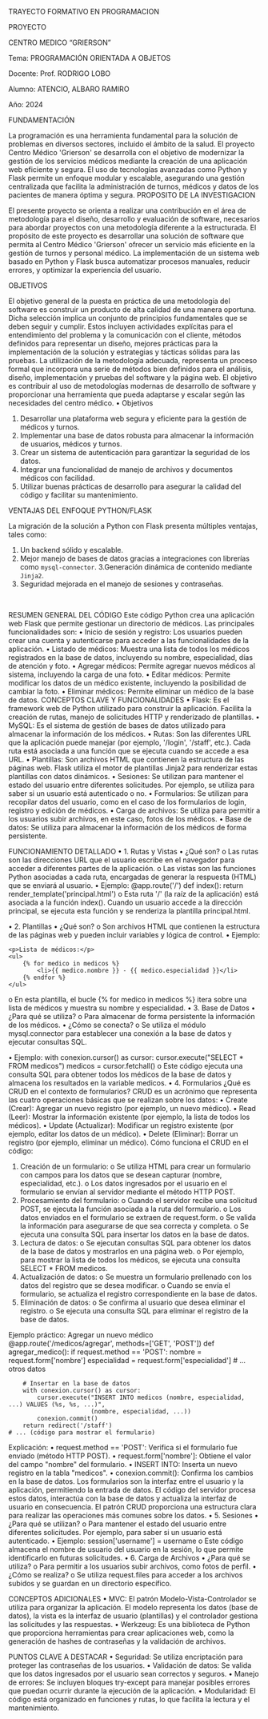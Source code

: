 TRAYECTO FORMATIVO EN PROGRAMACION



PROYECTO

CENTRO MEDICO “GRIERSON” 


Tema: PROGRAMACIÓN ORIENTADA A OBJETOS

Docente:  Prof. RODRIGO LOBO

Alumno: ATENCIO, ALBARO RAMIRO

Año: 2024

FUNDAMENTACIÓN


La programación es una herramienta fundamental para la solución de problemas en diversos sectores, incluido el ámbito de la salud. El proyecto Centro Médico 'Grierson' se desarrolla con el objetivo de modernizar la gestión de los servicios médicos mediante la creación de una aplicación web eficiente y segura.
 El uso de tecnologías avanzadas como Python y Flask permite un enfoque modular y escalable, asegurando una gestión centralizada que facilita la administración de turnos, médicos y datos de los pacientes de manera óptima y segura.
PROPOSITO DE LA INVESTIGACION

El presente proyecto se orienta a realizar una contribución en el área de metodología para el diseño, desarrollo y evaluación de software, necesarios para abordar proyectos con una metodología diferente a la estructurada.
El propósito de este proyecto es desarrollar una solución de software que permita al Centro Médico 'Grierson' ofrecer un servicio más eficiente en la gestión de turnos y personal médico. 
La implementación de un sistema web basado en Python y Flask busca automatizar procesos manuales, reducir errores, y optimizar la experiencia del usuario.




OBJETIVOS


El objetivo general de la puesta en práctica de una metodología del software es construir un producto de alta calidad de una manera oportuna. Dicha selección implica un conjunto de principios fundamentales que se deben seguir y cumplir. Estos incluyen actividades explícitas para el entendimiento del problema y la comunicación con el cliente, métodos definidos para representar un diseño, mejores prácticas para la implementación de la solución y estrategias y tácticas sólidas para las pruebas. La utilización de la metodología adecuada, representa un proceso formal que incorpora una serie de métodos bien definidos para el análisis, diseño, implementación y pruebas del software y la página web. El objetivo es contribuir al uso de metodologías modernas de desarrollo de software y proporcionar una herramienta que pueda adaptarse y escalar según las necesidades del centro médico.
•	Objetivos
1.	Desarrollar una plataforma web segura y eficiente para la gestión de médicos y turnos.
2.	Implementar una base de datos robusta para almacenar la información de usuarios, médicos y turnos.
3.	Crear un sistema de autenticación para garantizar la seguridad de los datos.
4.	Integrar una funcionalidad de manejo de archivos y documentos médicos con facilidad.
5.	Utilizar buenas prácticas de desarrollo para asegurar la calidad del código y facilitar su mantenimiento.


VENTAJAS DEL ENFOQUE PYTHON/FLASK

La migración de la solución a Python con Flask presenta múltiples ventajas, tales como:
1. Un backend sólido y escalable.
2. Mejor manejo de bases de datos gracias a integraciones con librerías como `mysql-connector`.
3.Generación dinámica de contenido mediante `Jinja2`.
4. Seguridad mejorada en el manejo de sesiones y contraseñas.


 

RESUMEN GENERAL DEL CÓDIGO
Este código Python crea una aplicación web Flask que permite gestionar un directorio de médicos. Las principales funcionalidades son:
•	Inicio de sesión y registro: Los usuarios pueden crear una cuenta y autenticarse para acceder a las funcionalidades de la aplicación.
•	Listado de médicos: Muestra una lista de todos los médicos registrados en la base de datos, incluyendo su nombre, especialidad, días de atención y foto.
•	Agregar médicos: Permite agregar nuevos médicos al sistema, incluyendo la carga de una foto.
•	Editar médicos: Permite modificar los datos de un médico existente, incluyendo la posibilidad de cambiar la foto.
•	Eliminar médicos: Permite eliminar un médico de la base de datos.
CONCEPTOS CLAVE Y FUNCIONALIDADES
•	Flask: Es el framework web de Python utilizado para construir la aplicación. Facilita la creación de rutas, manejo de solicitudes HTTP y renderizado de plantillas.
•	MySQL: Es el sistema de gestión de bases de datos utilizado para almacenar la información de los médicos.
•	Rutas: Son las diferentes URL que la aplicación puede manejar (por ejemplo, '/login', '/staff', etc.). Cada ruta está asociada a una función que se ejecuta cuando se accede a esa URL.
•	Plantillas: Son archivos HTML que contienen la estructura de las páginas web. Flask utiliza el motor de plantillas Jinja2 para renderizar estas plantillas con datos dinámicos.
•	Sesiones: Se utilizan para mantener el estado del usuario entre diferentes solicitudes. Por ejemplo, se utiliza para saber si un usuario está autenticado o no.
•	Formularios: Se utilizan para recopilar datos del usuario, como en el caso de los formularios de login, registro y edición de médicos.
•	Carga de archivos: Se utiliza para permitir a los usuarios subir archivos, en este caso, fotos de los médicos.
•	Base de datos: Se utiliza para almacenar la información de los médicos de forma persistente.



FUNCIONAMIENTO DETALLADO
•	1. Rutas y Vistas
•	¿Qué son? 
o	Las rutas son las direcciones URL que el usuario escribe en el navegador para acceder a diferentes partes de la aplicación.
o	Las vistas son las funciones Python asociadas a cada ruta, encargadas de generar la respuesta (HTML) que se enviará al usuario.
•	Ejemplo: 
@app.route('/')
def index():
    return render_template('principal.html')
o	Esta ruta '/' (la raíz de la aplicación) está asociada a la función index(). Cuando un usuario accede a la dirección principal, se ejecuta esta función y se renderiza la plantilla principal.html.

•	2. Plantillas
•	¿Qué son? 
o	Son archivos HTML que contienen la estructura de las páginas web y pueden incluir variables y lógica de control.
•	Ejemplo: 
<!DOCTYPE html>
<html>
<head>
    <title>Mi aplicación</title>
</head>
<body>
  
    <p>Lista de médicos:</p>
    <ul>
        {% for medico in medicos %}
            <li>{{ medico.nombre }} - {{ medico.especialidad }}</li>
        {% endfor %}
    </ul>
</body>
</html>
o	En esta plantilla, el bucle {% for medico in medicos %} itera sobre una lista de médicos y muestra su nombre y especialidad.
•	3. Base de Datos
•	¿Para qué se utiliza? 
o	Para almacenar de forma persistente la información de los médicos.
•	¿Cómo se conecta? 
o	Se utiliza el módulo mysql.connector para establecer una conexión a la base de datos y ejecutar consultas SQL.


•	Ejemplo: 
with conexion.cursor() as cursor:
    cursor.execute("SELECT * FROM medicos")
    medicos = cursor.fetchall()
o	Este código ejecuta una consulta SQL para obtener todos los médicos de la base de datos y almacena los resultados en la variable medicos.
•	4. Formularios
¿Qué es CRUD en el contexto de formularios?
CRUD es un acrónimo que representa las cuatro operaciones básicas que se realizan sobre los datos:
•	Create (Crear): Agregar un nuevo registro (por ejemplo, un nuevo médico).
•	Read (Leer): Mostrar la información existente (por ejemplo, la lista de todos los médicos).
•	Update (Actualizar): Modificar un registro existente (por ejemplo, editar los datos de un médico).
•	Delete (Eliminar): Borrar un registro (por ejemplo, eliminar un médico).
Cómo funciona el CRUD en el código:
1.	Creación de un formulario:
o	Se utiliza HTML para crear un formulario con campos para los datos que se desean capturar (nombre, especialidad, etc.).
o	Los datos ingresados por el usuario en el formulario se envían al servidor mediante el método HTTP POST.
2.	Procesamiento del formulario:
o	Cuando el servidor recibe una solicitud POST, se ejecuta la función asociada a la ruta del formulario.
o	Los datos enviados en el formulario se extraen de request.form.
o	Se valida la información para asegurarse de que sea correcta y completa.
o	Se ejecuta una consulta SQL para insertar los datos en la base de datos.
3.	Lectura de datos:
o	Se ejecutan consultas SQL para obtener los datos de la base de datos y mostrarlos en una página web.
o	Por ejemplo, para mostrar la lista de todos los médicos, se ejecuta una consulta SELECT * FROM medicos.
4.	Actualización de datos:
o	Se muestra un formulario prellenado con los datos del registro que se desea modificar.
o	Cuando se envía el formulario, se actualiza el registro correspondiente en la base de datos.
5.	Eliminación de datos:
o	Se confirma al usuario que desea eliminar el registro.
o	Se ejecuta una consulta SQL para eliminar el registro de la base de datos.




Ejemplo práctico: Agregar un nuevo médico
@app.route('/medicos/agregar', methods=['GET', 'POST'])
def agregar_medico():
    if request.method == 'POST':
        nombre = request.form['nombre']
        especialidad = request.form['especialidad']
        # ... otros datos

        # Insertar en la base de datos
        with conexion.cursor() as cursor:
            cursor.execute("INSERT INTO medicos (nombre, especialidad, ...) VALUES (%s, %s, ...)", 
                           (nombre, especialidad, ...))
            conexion.commit()
        return redirect('/staff')
    # ... (código para mostrar el formulario)
Explicación:
•	request.method == 'POST': Verifica si el formulario fue enviado (método HTTP POST).
•	request.form['nombre']: Obtiene el valor del campo "nombre" del formulario.
•	INSERT INTO: Inserta un nuevo registro en la tabla "medicos".
•	conexion.commit(): Confirma los cambios en la base de datos.
Los formularios son la interfaz entre el usuario y la aplicación, permitiendo la entrada de datos. El código del servidor procesa estos datos, interactúa con la base de datos y actualiza la interfaz de usuario en consecuencia. El patrón CRUD proporciona una estructura clara para realizar las operaciones más comunes sobre los datos.
•	5. Sesiones
•	¿Para qué se utilizan? 
o	Para mantener el estado del usuario entre diferentes solicitudes. Por ejemplo, para saber si un usuario está autenticado.
•	Ejemplo: 
session['username'] = username
o	Este código almacena el nombre de usuario del usuario en la sesión, lo que permite identificarlo en futuras solicitudes.
•	6. Carga de Archivos
•	¿Para qué se utiliza? 
o	Para permitir a los usuarios subir archivos, como fotos de perfil.
•	¿Cómo se realiza? 
o	Se utiliza request.files para acceder a los archivos subidos y se guardan en un directorio específico.



CONCEPTOS ADICIONALES
•	MVC: El patrón Modelo-Vista-Controlador se utiliza para organizar la aplicación. El modelo representa los datos (base de datos), la vista es la interfaz de usuario (plantillas) y el controlador gestiona las solicitudes y las respuestas.
•	Werkzeug: Es una biblioteca de Python que proporciona herramientas para crear aplicaciones web, como la generación de hashes de contraseñas y la validación de archivos.

PUNTOS CLAVE A DESTACAR
•	Seguridad: Se utiliza encriptación para proteger las contraseñas de los usuarios.
•	Validación de datos: Se valida que los datos ingresados por el usuario sean correctos y seguros.
•	Manejo de errores: Se incluyen bloques try-except para manejar posibles errores que puedan ocurrir durante la ejecución de la aplicación.
•	Modularidad: El código está organizado en funciones y rutas, lo que facilita la lectura y el mantenimiento.

